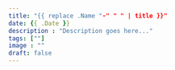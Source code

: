 ```yaml
---
title: "{{ replace .Name "-" " " | title }}"
date: {{ .Date }}
description : "Description goes here..."
tags: [""]
image : ""
draft: false
---
```


